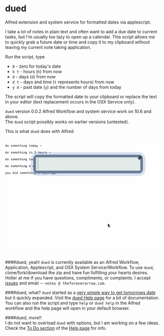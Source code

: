 dued
====
Alfred extension and system service for formatted dates via applescript. 

I take a lot of notes in plain text and often want to add a due date to current tasks, but I'm usually too lazy to open up a calendar. This script allows me to quickly grab a future date or time and copy it to my clipboard without leaving my current note taking application.  

Run the script, type 

- `0` - zero for today's date  
- `h t` - hours (`h`) from now   
- `d` - days (`d`) from now   
- `d t` - days and time (`t` represents hours) from now   
- `y d` - past date (`y`) and the number of days from today     

The script will copy the formatted date to your clipboard or replace the text in your editor (text replacement occurs in the OSX Service only).   
   
`dued` version 0.0.2  Alfred Workflow and system service work on 10.6 and above.   
The `dued` script possibly works on earlier versions (untested).   

This is what `dued` does with Alfred    
<BR>  
![dued demo v 0.0.2](https://raw.githubusercontent.com/unforswearing/dued/master/images/duedv2.gif)   

####dued, yeah!
`dued` is currently available as an Alfred Workflow, Application, Applescript, and OSX System Service/Workflow. To use `dued`, clone/fork/download the zip and have fun fulfilling your hearts desires. Holler at me if you have questions, compliments, or complaints. I accept [issues](https://github.com/unforswearing/dued/issues) and email -- `notes @ theforeverarrow.com`.   

####dued, what?
`dued` started as a [very simple way to get tomorrows date](http://scriptogr.am/unforswearing/post/future-dates) but it quickly expanded. Visit the [dued Help page](https://github.com/unforswearing/dued/blob/master/help.md) for a bit of documentation. You can also run the script and type `help` or `dued help` in the Alfred workflow and the help page will open in your default browser.   

####dued, more!!  
I do not want to overload `dued` with options, but I am working on a few ideas. Check the [To Do section](https://github.com/unforswearing/dued/blob/master/help.md#to-do) of the [Help page](https://github.com/unforswearing/dued/blob/master/help.md) for info.  
